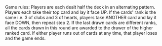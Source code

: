 Game rules:
Players are each dealt half the deck in an alternating pattern.
Players each take their top card and lay it face UP.
If the cards' rank is the same i.e. 3 of clubs and 3 of hearts, players take ANOTHER card and lay it face DOWN, then repeat step 2.
If the last drawn cards are different ranks, all the cards drawn in this round are awarded to the drawer of the higher ranked card.
If either player runs out of cards at any time, that player loses and the game ends.
